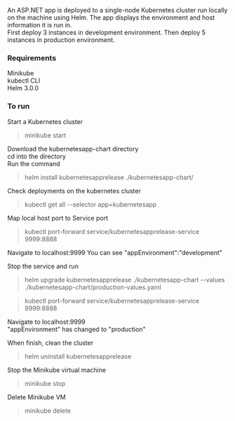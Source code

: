 
An ASP.NET app is deployed to a single-node Kubernetes cluster run locally on the machine using Helm. The app displays the environment and host information it is run in.
</br>
First deploy 3 instances in development environment. Then deploy 5 instances in production environment.

### Requirements
Minikube</br>
kubectl CLI</br>
Helm 3.0.0</br>

### To run
Start a Kubernetes cluster
> minikube start

Download the kubernetesapp-chart directory</br>
cd into the directory</br>
Run the command

> helm install kubernetesapprelease ./kubernetesapp-chart/

Check deployments on the kubernetes cluster
> kubectl get all --selector app=kubernetesapp

Map local host port to Service port
> kubectl port-forward service/kubernetesapprelease-service 9999:8888

Navigate to localhost:9999
You can see "appEnvironment":"development"

Stop the service and run
> helm upgrade kubernetesapprelease ./kubernetesapp-chart --values ./kubernetesapp-chart/production-values.yaml

> kubectl port-forward service/kubernetesapprelease-service 9999:8888

Navigate to localhost:9999 </br>
"appEnvironment" has changed to "production"

When finish, clean the cluster
>helm uninstall kubernetesapprelease

Stop the Minikube virtual machine
>minikube stop

Delete Minikube VM
>minikube delete

